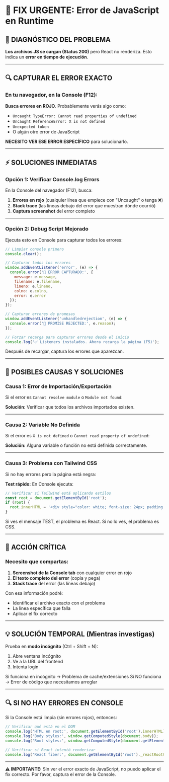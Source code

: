 # 🚨 FIX URGENTE: Error de JavaScript en Runtime

## 🔴 DIAGNÓSTICO DEL PROBLEMA

**Los archivos JS se cargan (Status 200)** pero React no renderiza. Esto indica un **error en tiempo de ejecución**.

---

## 🔍 CAPTURAR EL ERROR EXACTO

### **En tu navegador, en la Console (F12):**

**Busca errores en ROJO**. Probablemente verás algo como:

- `Uncaught TypeError: Cannot read properties of undefined`
- `Uncaught ReferenceError: X is not defined`
- `Unexpected token`
- O algún otro error de JavaScript

**NECESITO VER ESE ERROR ESPECÍFICO** para solucionarlo.

---

## ⚡ SOLUCIONES INMEDIATAS

### **Opción 1: Verificar Console.log Errors**

En la Console del navegador (F12), busca:

1. **Errores en rojo** (cualquier línea que empiece con "Uncaught" o tenga ❌)
2. **Stack trace** (las líneas debajo del error que muestran dónde ocurrió)
3. **Captura screenshot** del error completo

---

### **Opción 2: Debug Script Mejorado**

Ejecuta esto en Console para capturar todos los errores:

```javascript
// Limpiar console primero
console.clear();

// Capturar todos los errores
window.addEventListener('error', (e) => {
  console.error('🔴 ERROR CAPTURADO:', {
    message: e.message,
    filename: e.filename,
    lineno: e.lineno,
    colno: e.colno,
    error: e.error
  });
});

// Capturar errores de promesas
window.addEventListener('unhandledrejection', (e) => {
  console.error('🔴 PROMISE REJECTED:', e.reason);
});

// Forzar recarga para capturar errores desde el inicio
console.log('✅ Listeners instalados. Ahora recarga la página (F5)');
```

Después de recargar, captura los errores que aparezcan.

---

## 🔧 POSIBLES CAUSAS Y SOLUCIONES

### **Causa 1: Error de Importación/Exportación**

Si el error es `Cannot resolve module` o `Module not found`:

**Solución:** Verificar que todos los archivos importados existen.

---

### **Causa 2: Variable No Definida**

Si el error es `X is not defined` o `Cannot read property of undefined`:

**Solución:** Alguna variable o función no está definida correctamente.

---

### **Causa 3: Problema con Tailwind CSS**

Si no hay errores pero la página está negra:

**Test rápido:** En Console ejecuta:

```javascript
// Verificar si Tailwind está aplicando estilos
const root = document.getElementById('root');
if (root) {
  root.innerHTML = '<div style="color: white; font-size: 24px; padding: 20px;">TEST: Si ves esto, React NO está renderizando</div>';
}
```

Si ves el mensaje TEST, el problema es React. Si no lo ves, el problema es CSS.

---

## 🚨 ACCIÓN CRÍTICA

### **Necesito que compartas:**

1. **Screenshot de la Console tab** con cualquier error en rojo
2. **El texto completo del error** (copia y pega)
3. **Stack trace** del error (las líneas debajo)

Con esa información podré:
- Identificar el archivo exacto con el problema
- La línea específica que falla
- Aplicar el fix correcto

---

## 💡 SOLUCIÓN TEMPORAL (Mientras investigas)

Prueba en **modo incógnito** (Ctrl + Shift + N):

1. Abre ventana incógnito
2. Ve a la URL del frontend
3. Intenta login

Si funciona en incógnito → Problema de cache/extensiones
Si NO funciona → Error de código que necesitamos arreglar

---

## 🔍 SI NO HAY ERRORES EN CONSOLE

Si la Console está limpia (sin errores rojos), entonces:

```javascript
// Verificar qué está en el DOM
console.log('HTML en root:', document.getElementById('root').innerHTML);
console.log('Body styles:', window.getComputedStyle(document.body));
console.log('Root styles:', window.getComputedStyle(document.getElementById('root')));

// Verificar si React intentó renderizar
console.log('React fiber:', document.getElementById('root')._reactRootContainer);
```

---

**⚠️ IMPORTANTE:** Sin ver el error exacto de JavaScript, no puedo aplicar el fix correcto. Por favor, captura el error de la Console.
